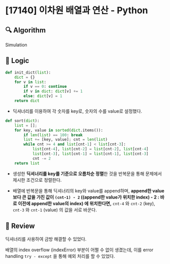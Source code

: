 # [17140] 이차원 배열과 연산 - Python

## :mag: Algorithm

Simulation

## :round_pushpin: Logic

```python
def init_dict(list):
    dict = {}
    for v in list:
        if v == 0: continue
        if v in dict: dict[v] += 1
        else: dict[v] = 1
    return dict
```

- 딕셔너리를 이용하여 각 숫자를 key로, 숫자의 수를 value로 설정했다.

```python
def sort(dict):
    list = [];
    for key, value in sorted(dict.items()):
        if len(list) == 100: break
        list += [key, value]; cnt = len(list)
        while cnt >= 4 and list[cnt-1] < list[cnt-3]:
            list[cnt-4], list[cnt-2] = list[cnt-2], list[cnt-4]
            list[cnt-3], list[cnt-1] = list[cnt-1], list[cnt-3]
            cnt -= 2
    return list
```

- 생성한 **딕셔너리를 key를 기준으로 오름차순 정렬**한 것을 반복문을 통해 문제에서 제시한 조건으로 정렬한다.

- 배열에 반복문을 통해 딕셔너리의 key와 value를 append하며, **append한 value보다 큰 값을 가진 값이 `(cnt-1) - 2` ((append한 value가 위치한 index) - 2 : 바로 이전에 append한 value의 index) 에 위치한다면,** `cnt-4` 와 `cnt-2` (key), `cnt-3` 와 `cnt-1` (value) 의 값을 서로 바꾼다.

## :memo: Review

딕셔너리를 사용하여 금방 해결할 수 있었다.

배열의 index overflow (indexError) 부분이 어쩔 수 없이 생겼는데, 이를 error handling `try - except` 을 통해 예외 처리를 할 수 있었다.

